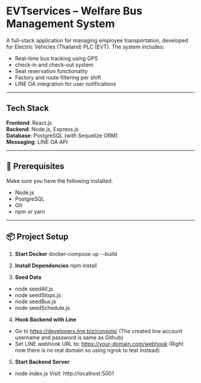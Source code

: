 # EVTservices – Welfare Bus Management System

A full-stack application for managing employee transportation, developed for Electric Vehicles (Thailand) PLC (EVT). The system includes:

- Real-time bus tracking using GPS
- check-in and check-out system
- Seat reservation functionality
- Factory and route filtering per shift
- LINE OA integration for user notifications

---

##  Tech Stack

**Frontend**: React.js  
**Backend**: Node.js, Express.js  
**Database**: PostgreSQL (with Sequelize ORM)  
**Messaging**: LINE OA API  

---

## 🔧 Prerequisites

Make sure you have the following installed:

- Node.js
- PostgreSQL
- Git
- npm or yarn

---

## 📦 Project Setup

1. **Start Docker**
docker-compose up --build

2. **Install Dependencies**
npm install

3. **Seed Data**
- node seedAll.js
- node seedStops.js
- node seedBus.js
- node seedSchedule.js

4. **Hook Backend with Line**
- Go to https://developers.line.biz/console/ (The created line account username and password is same as Github)
- Set LINE webhook URL to: https://your-domain.com/webhook (Right now there is no real domain so using ngrok to test instead)

5. **Start Backend Server**
- node index.js
Visit: http://localhost:5001




